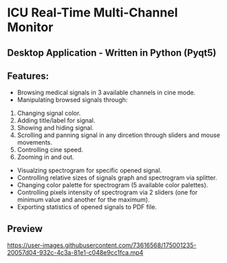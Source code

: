 # ICU Real-Time Multi-Channel Monitor
## Desktop Application - Written in Python (Pyqt5)
## Features:
- Browsing medical signals in 3 available channels in cine mode.
- Manipulating browsed signals through:
1) Changing signal color.
2) Adding title/label for signal.
3) Showing and hiding signal.
4) Scrolling and panning signal in any dircetion through sliders and mouse movements.
5) Controlling cine speed.
6) Zooming in and out.
- Visualzing spectrogram for specific opened signal.
- Controlling relative sizes of signals graph and spectrogram via splitter.
- Changing color palette for spectrogram (5 available color palettes).
- Controlling pixels intensity of spectrogram via 2 sliders (one for minimum value and another for the maximum).
- Exporting statistics of opened signals to PDF file.

## Preview



https://user-images.githubusercontent.com/73616568/175001235-20057d04-932c-4c3a-81e1-c048e9cc1fca.mp4

